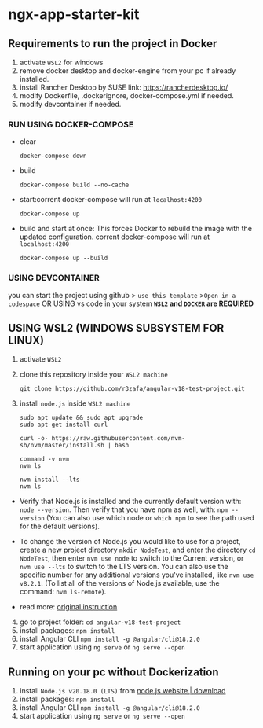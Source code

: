 # ngx-app-starter-kit

## Requirements to run the project in Docker
1) activate `WSL2` for windows
2) remove docker desktop and docker-engine from your pc if already installed.
3) install Rancher Desktop by SUSE 
link: https://rancherdesktop.io/
4) modify Dockerfile, .dockerignore, docker-compose.yml if needed.
5) modify devcontainer if needed.

### RUN USING DOCKER-COMPOSE
- clear
  ``` 
  docker-compose down 
  ```
- build 
  ```
  docker-compose build --no-cache
  ```
- start:corrent docker-compose will run at  `localhost:4200`
  ```
  docker-compose up
  ```
- build and start at once: This forces Docker to rebuild the image with the updated configuration. corrent docker-compose will run at  `localhost:4200`
  ```
  docker-compose up --build
  ```

### USING DEVCONTAINER
you can start the project using github > `use this template` >`Open in a codespace` OR USING vs code in your system **`WSL2` and `DOCKER` are REQUIRED**

## USING WSL2 (WINDOWS SUBSYSTEM FOR LINUX)
1) activate `WSL2`
2) clone this repository inside your `WSL2 machine`
    ```
    git clone https://github.com/r3zafa/angular-v18-test-project.git
    ```
3) install `node.js` inside  `WSL2 machine`

    ```    
    sudo apt update && sudo apt upgrade
    sudo apt-get install curl
    ```
    ```
    curl -o- https://raw.githubusercontent.com/nvm-sh/nvm/master/install.sh | bash
    ```
    ```
    command -v nvm
    nvm ls
    ```
    ```
    nvm install --lts
    nvm ls
    ```
  - Verify that Node.js is installed and the currently default version with: `node --version`. Then verify that you have npm as well, with: `npm --version` (You can also use which node or `which npm` to see the path used for the default versions).
  - To change the version of Node.js you would like to use for a project, create a new project directory `mkdir NodeTest`, and enter the directory `cd NodeTest`, then enter `nvm use node` to switch to the Current version, or `nvm use --lts` to switch to the LTS version. You can also use the specific number for any additional versions you've installed, like  `nvm use v8.2.1`. (To list all of the versions of Node.js available, use the command: `nvm ls-remote`).

  - read more: [original instruction](https://learn.microsoft.com/en-us/windows/dev-environment/javascript/nodejs-on-wsl)
4) go to project folder: `cd angular-v18-test-project`
4) install packages: `npm install`
5) install Angular CLI `npm install -g @angular/cli@18.2.0`
6) start application using `ng serve` or `ng serve --open`

## Running on your pc without Dockerization
1) install `Node.js v20.18.0 (LTS)` from [node.js website | download](https://nodejs.org/en/download/package-manager)
4) install packages: `npm install`
5) install Angular CLI `npm install -g @angular/cli@18.2.0`
6) start application using `ng serve` or `ng serve --open`
